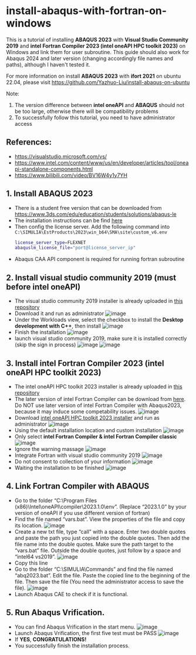 # install-abaqus-with-fortran-on-windows
This is a tutorial of installing **ABAQUS 2023** with **Visual Studio Community 2019** and **intel Fortran Compiler 2023 (intel oneAPI HPC toolkit 2023)** on Windows and link them for user subroutine. This guide should also work for Abaqus 2024 and later version (changing accordingly file names and paths), although I haven't tested it.

For more information on install **ABAQUS 2023** with **ifort 2021** on ubuntu 22.04, please visit https://github.com/Yazhuo-Liu/install-abaqus-on-ubuntu

Note: 
1. The version difference between **intel oneAPI** and **ABAQUS** should not be too large, otherwise there will be compatibility problems
2. To successfully follow this tutorial, you need to have administrator access

## References:
- https://visualstudio.microsoft.com/vs/
- https://www.intel.com/content/www/us/en/developer/articles/tool/oneapi-standalone-components.html
- https://www.bilibili.com/video/BV16W4y1y7YH

## 1. Install ABAQUS 2023
- There is a student free version that can be downloaded from https://www.3ds.com/edu/education/students/solutions/abaqus-le
- The installation instructions can be find [here](https://github.com/Yazhuo-Liu/install-abaqus-with-fortran-on-windows/blob/main/ABAQUS_Installation_Instructions.pdf)
- Then config the license server. Add the following command into `C:\SIMULIA\EstProducts\2023\win_b64\SMA\site\custom_v6.env`
  ```bash
  license_server_type=FLEXNET
  abaquslm_license_file="port@license_server_ip"
  ```
- Abaqus CAA API component is required for running fortran subroutine

## 2.	Install visual studio community 2019 (must before intel oneAPI)
- The visual studio community 2019 installer is already uploaded in [this repository](https://github.com/Yazhuo-Liu/install-abaqus-with-fortran-on-windows/blob/main/Visual%20Studio%20community%202019.exe)
- Download it and	run as administrator
  ![image](https://github.com/user-attachments/assets/e860d9e5-bf2f-4b2b-8580-ca49208d9fcc)
- Under the Workloads view, select the checkbox to install the **Desktop development with C++**, then install
  ![image](https://github.com/user-attachments/assets/b9608860-e96e-4cca-b5e9-22a3d2908468)
- Finish the installation
  ![image](https://github.com/user-attachments/assets/d7706635-bf61-4018-a5e6-20a43d0902bf)
- launch visual studio community 2019, make sure it is installed correctly (skip the sign in process)
  ![image](https://github.com/user-attachments/assets/4d947f3a-a7de-47bd-be3d-148f53c8c2db)
  ![image](https://github.com/user-attachments/assets/7f146b7b-ac09-452d-90d6-93daaf3eb070)

## 3. Install intel Fortran Compiler 2023 (intel oneAPI HPC toolkit 2023)
- The intel oneAPI HPC toolkit 2023 installer is already uploaded in [this repository](https://github.com/Yazhuo-Liu/install-abaqus-with-fortran-on-windows/blob/main/w_HPCKit_p_2023.1.0.46357.exe)
- The later version of intel Fortran Compiler can be download from [here](https://www.intel.com/content/www/us/en/developer/articles/tool/oneapi-standalone-components.html). Do NOT use later version of intel Fortran Compiler with Abaqus2023, because it may induce some competability issues.
  ![image](https://github.com/user-attachments/assets/bfbd6a80-ad84-43ba-86a2-38c224dd9021)
- Download [intel oneAPI HPC toolkit 2023 installer](https://github.com/Yazhuo-Liu/install-abaqus-with-fortran-on-windows/blob/main/w_HPCKit_p_2023.1.0.46357.exe) and run as administrator
  ![image](https://github.com/user-attachments/assets/bbabd55a-9649-4a2b-8799-d5387deb30cd)
- Using the default installation location and custom installation
  ![image](https://github.com/user-attachments/assets/daddccd4-d559-4fa5-84f4-e0683143e699)
- Only select **intel Fortran Compiler & intel Fortran Compiler classic**
  ![image](https://github.com/user-attachments/assets/12ab7d86-c7ce-41e4-9750-2c40c060eb0b)
- Ignore the warning massage
  ![image](https://github.com/user-attachments/assets/12787b0b-475d-4b2f-a111-61bfb959fdef)
- Integrate Fortran with visual studio community 2019
  ![image](https://github.com/user-attachments/assets/f5cca5c7-56a1-49fa-9dc3-dd53ae87ee12)
- Do not consent to collection of your information
  ![image](https://github.com/user-attachments/assets/340607f2-7e17-47c3-aee6-e1804e567167)
- Waiting the installation to be finished
  ![image](https://github.com/user-attachments/assets/46aca69e-b925-4335-b05e-9c6cd77bfc7b)

## 4. Link Fortran Compiler with ABAQUS
- Go to the folder “C:\Program Files (x86)\Intel\oneAPI\compiler\2023.1.0\env”. (Replace “2023.1.0” by your version of oneAPI if you use different version of fortran)
- Find the file named “vars.bat”. View the properties of the file and copy its location.
  ![image](https://github.com/user-attachments/assets/965dc2ce-0ad2-44e0-9337-cc46bb8db695)
- Create a new txt file, type “call” with a space. Enter two double quotes and paste the path you just copied into the double quotes. Then add the file name into the double quotes. Make sure the path target to the “vars.bat” file. Outside the double quotes, just follow by a space and “intel64 vs2019”.
  ![image](https://github.com/user-attachments/assets/411096b3-2aca-4015-81e3-fa814f512e01)
- Copy this line
- Go to the folder “C:\SIMULIA\Commands” and find the file named “abq2023.bat”. Edit the file. Paste the copied line to the beginning of the file. Then save the file (You need the administrator access to save the file).
  ![image](https://github.com/user-attachments/assets/8b739da8-e2d1-4429-b01f-0dbe464eaca2)
- Launch Abaqus CAE to check if it is functional.

## 5. Run Abaqus Vrification. 
- You can find Abaqus Vrification in the start menu.
  ![image](https://github.com/user-attachments/assets/cef40422-aae2-49dd-8a49-4fb787cc1e6f)
- Launch Abaqus Vrification, the first five test must be PASS
  ![image](https://github.com/user-attachments/assets/597737d7-6a58-4c04-875d-2500903c715f)
- If **YES**, **CONGRATULATIONS!**
- You successfully finish the installation process.
  
  
